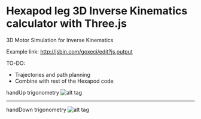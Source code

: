 # Hexapod leg 3D Inverse Kinematics calculator with Three.js
3D Motor Simulation for Inverse Kinematics

Example link: http://jsbin.com/goxeci/edit?js,output

TO-DO:
- Trajectories and path planning
- Combine with rest of the Hexapod code

handUp trigonometry
![alt tag](https://cloud.githubusercontent.com/assets/530902/9292516/b6c32570-4406-11e5-8cc2-da25de764df5.PNG)

-------------------------------

handDown trigonometry
![alt tag](https://cloud.githubusercontent.com/assets/530902/9292515/b6c339c0-4406-11e5-9ba9-614b112222aa.PNG)
